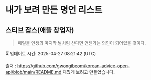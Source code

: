 # 내가 보려 만든 명언 리스트

##  스티브 잡스(애플 창업자)
> 매일을 인생의 마지막 날처럼 산다면 언젠가는 의인이 되어있을 것이다.


⏳ 업데이트 시간: 2025-04-27 08:21:42 (UTC)

출처 : https://github.com/gwongibeom/korean-advice-open-api/blob/main/README.md
재밌게 보려고 만들었습니다.

